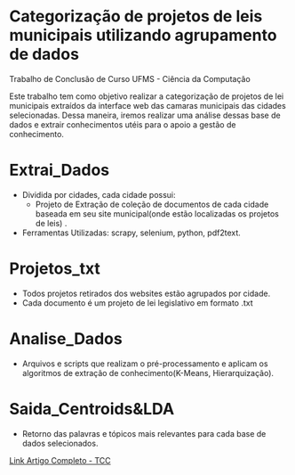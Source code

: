 # Categorização de projetos de leis municipais utilizando agrupamento de dados

Trabalho de Conclusão de Curso UFMS - Ciência da Computação 

Este trabalho tem como objetivo realizar a categorização de projetos de lei municipais extraídos da interface web das camaras municipais das cidades selecionadas. Dessa maneira, iremos realizar uma análise dessas base de dados e extrair conhecimentos utéis para o apoio a gestão de conhecimento.

# Extrai_Dados
* Dividida por cidades, cada cidade possui:
  * Projeto de Extração de coleção de documentos de cada cidade baseada em seu site municipal(onde estão localizadas os projetos de leis) .
* Ferramentas Utilizadas: scrapy, selenium, python, pdf2text.

# Projetos_txt
* Todos projetos retirados dos websites estão agrupados por cidade.
* Cada documento é um projeto de lei legislativo em formato .txt

# Analise_Dados
* Arquivos e scripts que realizam o pré-processamento e aplicam os algoritmos de extração de conhecimento(K-Means, Hierarquização).

# Saida_Centroids&LDA
* Retorno das palavras e tópicos mais relevantes para cada base de dados selecionados.

[Link Artigo Completo - TCC ](https://drive.google.com/file/d/1WPOQ35GuQeacTvth0_t9ogh3xzspK4XG/view?usp=sharing)



